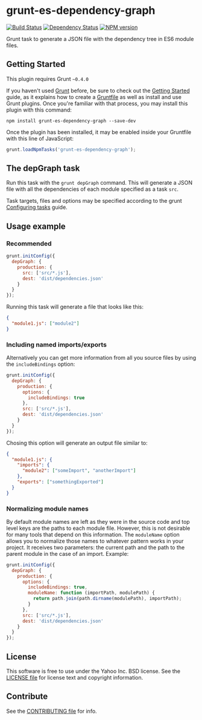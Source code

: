 grunt-es-dependency-graph
=========================

[![Build Status](https://travis-ci.org/yahoo/grunt-es-dependency-graph.svg?branch=master)](https://travis-ci.org/yahoo/grunt-es-dependency-graph)
[![Dependency Status](https://gemnasium.com/yahoo/grunt-es-dependency-graph.svg)](https://gemnasium.com/yahoo/grunt-es-dependency-graph)
[![NPM version](https://badge.fury.io/js/grunt-es-dependency-graph.svg)](http://badge.fury.io/js/grunt-es-dependency-graph)

Grunt task to generate a JSON file with the dependency tree in ES6 module files.

Getting Started
---------------
This plugin requires Grunt `~0.4.0`

If you haven't used [Grunt](http://gruntjs.com/) before, be sure to check out
the [Getting Started](http://gruntjs.com/getting-started) guide, as it explains
how to create a [Gruntfile](http://gruntjs.com/sample-gruntfile) as well as
install and use Grunt plugins. Once you're familiar with that process, you may
install this plugin with this command:

```shell
npm install grunt-es-dependency-graph --save-dev
```

Once the plugin has been installed, it may be enabled inside your Gruntfile with
this line of JavaScript:

```js
grunt.loadNpmTasks('grunt-es-dependency-graph');
```

The depGraph task
-----------------

Run this task with the `grunt depGraph` command. This will generate a JSON
file with all the dependencies of each module specified as a task `src`.

Task targets, files and options may be specified according to the grunt
[Configuring tasks](http://gruntjs.com/configuring-tasks) guide.

Usage example
-------------

### Recommended

```js
grunt.initConfig({
  depGraph: {
    production: {
      src: ['src/*.js'],
      dest: 'dist/dependencies.json'
    }
  }
});
```

Running this task will generate a file that looks like this:

```json
{
  "module1.js": ["module2"]
}
```

### Including named imports/exports

Alternatively you can get more information from all you source files by using
the `includeBindings` option:

```js
grunt.initConfig({
  depGraph: {
    production: {
      options: {
        includeBindings: true
      },
      src: ['src/*.js'],
      dest: 'dist/dependencies.json'
    }
  }
});
```

Chosing this option will generate an output file similar to:

```json
{
  "module1.js": {
    "imports": {
      "module2": ["someImport", "anotherImport"]
    },
    "exports": ["somethingExported"]
  }
}
```

### Normalizing module names

By default module names are left as they were in the source code and top level keys are the paths to each module file. However, this is not desirable for many tools that depend on this information. The `moduleName` option allows you to normalize those names to whatever pattern works in your project. It receives two parameters: the current path and the path to the parent module in the case of an import. Example:

```js
grunt.initConfig({
  depGraph: {
    production: {
      options: {
        includeBindings: true,
        moduleName: function (importPath, modulePath) {
          return path.join(path.dirname(modulePath), importPath);
        }
      },
      src: ['src/*.js'],
      dest: 'dist/dependencies.json'
    }
  }
});
```

License
-------

This software is free to use under the Yahoo Inc. BSD license.
See the [LICENSE file][] for license text and copyright information.

Contribute
----------

See the [CONTRIBUTING file][] for info.


[CONTRIBUTING file]: https://github.com/yahoo/grunt-es-dependency-graph/blob/master/CONTRIBUTING.md
[LICENSE file]: https://github.com/yahoo/grunt-es-dependency-graph/blob/master/LICENSE.md
